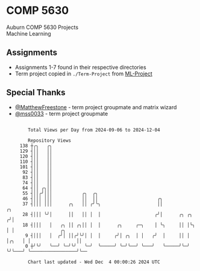 # COMP 5630
Auburn COMP 5630 Projects  
Machine Learning

## Assignments
- Assignments 1-7 found in their respective directories
- Term project copied in `./Term-Project` from [ML-Project](https://github.com/wumphlett/ML-Project)

## Special Thanks
- [@MatthewFreestone](https://github.com/MatthewFreestone) - term project groupmate and matrix wizard
- [@mss0033](https://github.com/mss0033) - term project groupmate

```

        Total Views per Day from 2024-09-06 to 2024-12-04

        Repository Views
     138 ┼╭╮   ╭╮
     129 ┤││   ││
     120 ┤││   ││
     110 ┤││   ││
     101 ┤││   ││
      92 ┤││   ││
      83 ┤││   ││
      74 ┤││   ││
      64 ┤││ ╭╮││
      55 ┤││╭╯│││           ╭╮  ╭╮
      46 ┤│││ │││           ││  ││                      ╭╮
      37 ┤│││ │││      ╭╮   ││ ╭╯╰╮                     ││                  ╭╮
      28 ┤│││ ╰╯│      ││   ││ │  │                    ╭╯│      ╭╮ ╭╮      ╭╯│
      18 ┤│││   │   ╭╮ ││ ╭╮││ │  │      ╭╮     ╭─╮    │ ╰╮     ││ │╰╮     │ │                 ╭╮
       9 ┤│││   │  ╭╯│ ││╭╯╰╯│ │  │     ╭╯│ ╭╮  │ │   ╭╯  │     ││ │ │╭╮   │ │                 ││
       0 ┼╯╰╯   ╰──╯ ╰─╯╰╯   ╰─╯  ╰─────╯ ╰─╯╰──╯ ╰───╯   ╰─────╯╰─╯ ╰╯╰───╯ ╰─────────────────╯╰──

        Chart last updated - Wed Dec  4 00:00:26 2024 UTC
        
```
